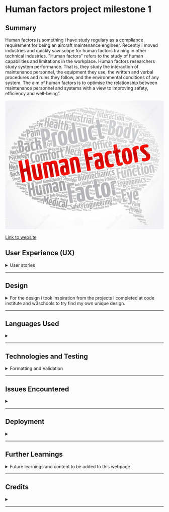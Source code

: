 <H1>Human factors project milestone 1</H1>


<h2>Summary</h2>

<p> Human factors is something i have study regulary as a compliance requirement for being an aircraft maintenance engineer. Recently i moved industries and quickly saw scope for human factors training in other technical industries. "Human factors" refers to the study of human capabilities and limitations in the workplace. Human factors researchers study system performance. That is, they study the interaction of maintenance personnel, the equipment they use, the written and verbal procedures and rules they follow, and the environmental conditions of any system. The aim of human factors is to optimise the relationship between maintenance personnel and systems with a view to improving safety, efficiency and well-being”. </p>



<img src="assets/images/hf-logo.jpg">


<a href="https://sdmoen.github.io/humanfactors-project/">Link to website</a>


<H2>User Experience (UX)</H2>

<details>
<summary>User stories</summary>

<ul>
<li>Visitor Goals</li>
<p>As a user I would sign up to learn about the different impacts human factors can have on an industry.</p>

<li>Developer Goals</li>
<p>As a developer I would continue to add revelant content to course material and further develope the site. </p>
</ul>
</details>
<hr>



<h2>Design</h2>

<details>
<summary>For the design i took inspiration from the projects i completed at code institute and w3schools to try find my own unique design. </summary>

<ul>
<li>For Colours i used <a href="https://material.io/resources/color/#!/?view.left=0&view.right=0">Color Tool</a> </li>
<li>For Fonts i used <a href="https://fonts.google.com/">Google Fonts</a></li>
<li>Main Index page features a large Human Factors logo to grab attention with a menu list located above. </li>
<li>Middle section of the main page consists of a center image surrounded by information taught on the course.</li>
<li>Lower section of the main page consists of tiles each containing a link to Wiki page, a future podcast audio, future video content and Literature content.<li.>
<li>Second page is the incidents page showing catastropic incidents resulting from human error showing the importance of human factors courses and study.</li>
<li>Third page is a form page to sign up with the intention to receive a free initial course.</li>
</ul>

</details>
<hr>



<h2>Languages Used</h2>

<details>
<summary></summary>

<ul>
<li>html</li>
<li>css</li>
</ul>

</details>
<hr>

<h2>Technologies and Testing </h2>

<details>
<summary>Formatting and Validation</summary>

<p> Web Accessibility Evaluation Tool <a href="https://wave.webaim.org/report#/https://sdmoen.github.io/humanfactors-project/">WAVE</a>

<ul>
<li>HTML formatter <a href="https://webformatter.com/html">html & css formatter</a></li>
<li>CSS formatter</li>
<li><a href="https://jigsaw.w3.org/css-validator/validator?uri=https%3A%2F%2Fsdmoen.github.io%2Fhumanfactors-project%2F&profile=css3svg&usermedium=all&warning=1&vextwarning=&lang=en">WC3 CSS Validator</a></li>
<li><a href="https://validator.w3.org/nu/?doc=https%3A%2F%2Fsdmoen.github.io%2Fhumanfactors-project%2F">WC£ HTML Validator</a></li>
</ul>
<img src="assets/images/am-i-responsive.jpg">
</details>
<hr>



<h2>Issues Encountered</h2>

<details>
<summary></summary>
<ul>
<li>Some difficulties with responsiveness but got there in the end i think </li>
<li>I intended to learn how to add a google maps iframe and more information on the content page , but due to time constraints was unable to, this will be added in future </li>
<li>I tried but was unable to add a pentagon shape in the center skills section to complement the image and the five surronding items, this will be added in future</li>
<li>I tried but was unable to add an animation so the main image would slowly and constantly move from left to right, this will be added in future</li>
<li>Wireframes was something i completely missed however i have made it a priority to be up to speed quickly and efficiently for the next project</li>
</ul>
</details>
<hr>


<h2>Deployment</h2>

<details>
<summary></summary>
<ul>
<li>Wepage is deployed and saved on Github.com</li>
</ul>
</details>
<hr>


<h2>Further Learnings</h2>

<details>
<summary>Future learnings and content to be added to this webpage</summary>

<ul>
<li>Wireframes</li>
<li>Time management</li>
<li>Iframe and google maps links</li>
<li>Audio content <a href="https://www.thisamericanlife.org/634/human-error-in-volatile-situations"> Podcast</a></li>
<li>Video content <a href="https://www.youtube.com/watch?v=aGZz3w5Hy8Y</li>">YoutubeNHS</a></li>
<li>Literature Library</li>
</ul>
</details>
<hr>

<h2>Credits</h2>

<details>
<summary></summary>

<ul>
<li>Code Institute</li>
<li>Mentors Akshat and Mo</li>
<li>EASA module 9 human factors book</li>
<li>Google images for the images used</li>

</ul>
</details>
<hr>


